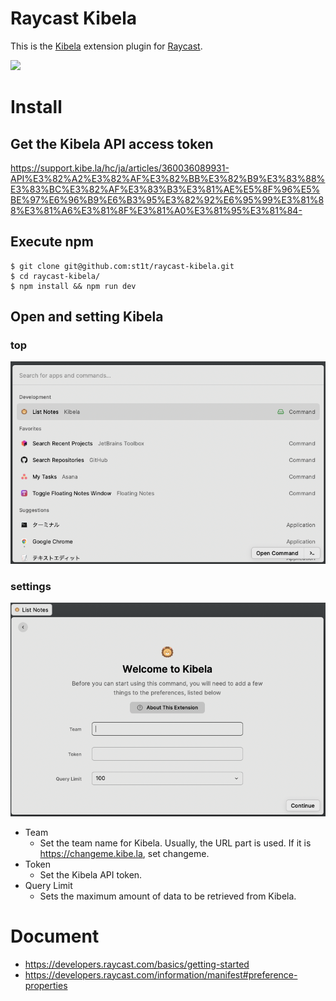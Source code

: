 # Raycast Kibela

This is the [Kibela](https://kibe.la/) extension plugin for [Raycast](https://www.raycast.com/).

![](assets/top.gif)

# Install

## Get the Kibela API access token

https://support.kibe.la/hc/ja/articles/360036089931-API%E3%82%A2%E3%82%AF%E3%82%BB%E3%82%B9%E3%83%88%E3%83%BC%E3%82%AF%E3%83%B3%E3%81%AE%E5%8F%96%E5%BE%97%E6%96%B9%E6%B3%95%E3%82%92%E6%95%99%E3%81%88%E3%81%A6%E3%81%8F%E3%81%A0%E3%81%95%E3%81%84-

## Execute npm

```shell
$ git clone git@github.com:st1t/raycast-kibela.git
$ cd raycast-kibela/
$ npm install && npm run dev
```

## Open and setting Kibela

### top

![](assets/top.png)

### settings

![](assets/kibela-settings.png)

- Team
    - Set the team name for Kibela. Usually, the URL part is used. If it is https://changeme.kibe.la, set changeme.
- Token
    - Set the Kibela API token.
- Query Limit
    - Sets the maximum amount of data to be retrieved from Kibela.

# Document

- https://developers.raycast.com/basics/getting-started
- https://developers.raycast.com/information/manifest#preference-properties
